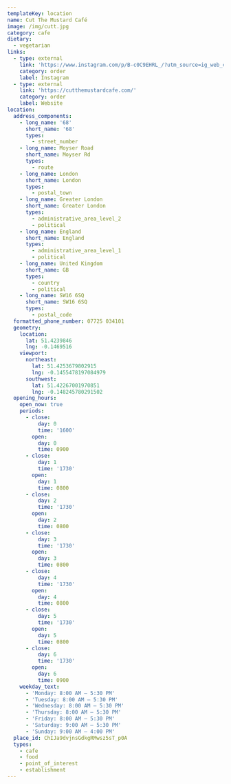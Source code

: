 ```yaml
---
templateKey: location
name: Cut The Mustard Café
image: /img/cutt.jpg
category: cafe
dietary:
  - vegetarian
links:
  - type: external
    link: 'https://www.instagram.com/p/B-c0C9EHRL_/?utm_source=ig_web_copy_link'
    category: order
    label: Instagram
  - type: external
    link: 'https://cutthemustardcafe.com/'
    category: order
    label: Website
location:
  address_components:
    - long_name: '68'
      short_name: '68'
      types:
        - street_number
    - long_name: Moyser Road
      short_name: Moyser Rd
      types:
        - route
    - long_name: London
      short_name: London
      types:
        - postal_town
    - long_name: Greater London
      short_name: Greater London
      types:
        - administrative_area_level_2
        - political
    - long_name: England
      short_name: England
      types:
        - administrative_area_level_1
        - political
    - long_name: United Kingdom
      short_name: GB
      types:
        - country
        - political
    - long_name: SW16 6SQ
      short_name: SW16 6SQ
      types:
        - postal_code
  formatted_phone_number: 07725 034101
  geometry:
    location:
      lat: 51.4239846
      lng: -0.1469516
    viewport:
      northeast:
        lat: 51.4253679802915
        lng: -0.1455478197084979
      southwest:
        lat: 51.42267001970851
        lng: -0.148245780291502
  opening_hours:
    open_now: true
    periods:
      - close:
          day: 0
          time: '1600'
        open:
          day: 0
          time: 0900
      - close:
          day: 1
          time: '1730'
        open:
          day: 1
          time: 0800
      - close:
          day: 2
          time: '1730'
        open:
          day: 2
          time: 0800
      - close:
          day: 3
          time: '1730'
        open:
          day: 3
          time: 0800
      - close:
          day: 4
          time: '1730'
        open:
          day: 4
          time: 0800
      - close:
          day: 5
          time: '1730'
        open:
          day: 5
          time: 0800
      - close:
          day: 6
          time: '1730'
        open:
          day: 6
          time: 0900
    weekday_text:
      - 'Monday: 8:00 AM – 5:30 PM'
      - 'Tuesday: 8:00 AM – 5:30 PM'
      - 'Wednesday: 8:00 AM – 5:30 PM'
      - 'Thursday: 8:00 AM – 5:30 PM'
      - 'Friday: 8:00 AM – 5:30 PM'
      - 'Saturday: 9:00 AM – 5:30 PM'
      - 'Sunday: 9:00 AM – 4:00 PM'
  place_id: ChIJa9dvjnsGdkgRMwsz5sT_p0A
  types:
    - cafe
    - food
    - point_of_interest
    - establishment
---
```

